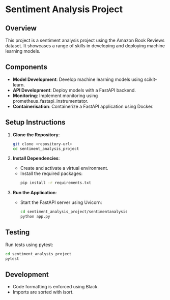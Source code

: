 # Sentiment Analysis Project

## Overview

This project is a sentiment analysis project using the Amazon Book Reviews dataset. It showcases a range of skills in developing and deploying machine learning models.

## Components

- **Model Development**: Develop machine learning models using scikit-learn.
- **API Development**: Deploy models with a FastAPI backend.
- **Monitoring**: Implement monitoring using prometheus_fastapi_instrumentator.
- **Containerisation**: Containerize a FastAPI application using Docker.

## Setup Instructions

1. **Clone the Repository**: 
   ```bash
   git clone <repository-url>
   cd sentiment_analysis_project
   ```

2. **Install Dependencies**:
   - Create and activate a virtual environment.
   - Install the required packages:
     ```bash
     pip install -r requirements.txt
     ```

3. **Run the Application**:
   - Start the FastAPI server using Uvicorn:
     ```bash
     cd sentiment_analysis_project/sentimentanalysis
     python app.py
     ```

## Testing

Run tests using pytest:
```bash
cd sentiment_analysis_project
pytest
```

## Development

- Code formatting is enforced using Black.
- Imports are sorted with isort.


